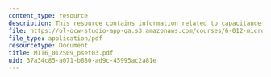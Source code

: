 ```yaml
---
content_type: resource
description: This resource contains information related to capacitance-voltage.
file: https://ol-ocw-studio-app-qa.s3.amazonaws.com/courses/6-012-microelectronic-devices-and-circuits-spring-2009/37a34c85a071b880ad9c45995ac2a81e_MIT6_012S09_pset03.pdf
file_type: application/pdf
resourcetype: Document
title: MIT6_012S09_pset03.pdf
uid: 37a34c85-a071-b880-ad9c-45995ac2a81e
---
```

